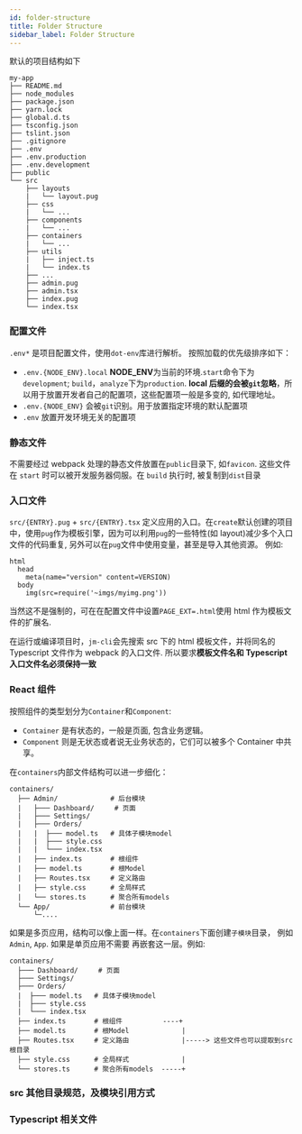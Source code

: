 ```yaml
---
id: folder-structure
title: Folder Structure
sidebar_label: Folder Structure
---
```


默认的项目结构如下

```
my-app
├── README.md
├── node_modules
├── package.json
├── yarn.lock
├── global.d.ts
├── tsconfig.json
├── tslint.json
├── .gitignore
├── .env
├── .env.production
├── .env.development
├── public
└── src
    ├── layouts
    |   └── layout.pug
    ├── css
    |   └── ...
    ├── components
    |   └── ...
    ├── containers
    |   └── ...
    ├── utils
    |   ├── inject.ts
    |   └── index.ts
    ├── ...
    ├── admin.pug
    ├── admin.tsx
    ├── index.pug
    └── index.tsx
```

### 配置文件

`.env*` 是项目配置文件，使用`dot-env`库进行解析。 按照加载的优先级排序如下：

- `.env.{NODE_ENV}.local` **NODE_ENV**为当前的环境.`start`命令下为`development`; `build`，`analyze`下为`production`. **local 后缀的会被`git`忽略**，所以用于放置开发者自己的配置项，这些配置项一般是多变的, 如代理地址。
- `.env.{NODE_ENV}` 会被`git`识别。用于放置指定环境的默认配置项
- `.env` 放置开发环境无关的配置项

### 静态文件

不需要经过 webpack 处理的静态文件放置在`public`目录下, 如`favicon`. 这些文件在 `start` 时可以被开发服务器伺服。在 `build` 执行时, 被复制到`dist`目录

### 入口文件

`src/{ENTRY}.pug` + `src/{ENTRY}.tsx` 定义应用的入口。在`create`默认创建的项目中，使用`pug`作为模板引擎，因为可以利用`pug`的一些特性(如 layout)减少多个入口文件的代码重复, 另外可以在`pug`文件中使用变量，甚至是导入其他资源。 例如:

```pug
html
  head
    meta(name="version" content=VERSION)
  body
    img(src=require('~imgs/myimg.png'))
```

当然这不是强制的，可在在配置文件中设置`PAGE_EXT=.html`使用 html 作为模板文件的扩展名.

在运行或编译项目时，`jm-cli`会先搜索 src 下的 html 模板文件，并将同名的 Typescript 文件作为 webpack 的入口文件. 所以要求**模板文件名和 Typescript 入口文件名必须保持一致**

### React 组件

按照组件的类型划分为`Container`和`Component`:

- `Container` 是有状态的，一般是页面, 包含业务逻辑。
- `Component` 则是无状态或者说无业务状态的，它们可以被多个 Container 中共享。

在`containers`内部文件结构可以进一步细化：

```shell
containers/
  ├── Admin/             # 后台模块
  |   ├─── Dashboard/     # 页面
  |   ├─── Settings/
  |   ├─── Orders/
  |   |  ├─── model.ts   # 具体子模块model
  |   |  ├─── style.css
  |   |  └─── index.tsx
  |   ├── index.ts       # 根组件
  |   ├── model.ts       # 根Model
  |   ├── Routes.tsx     # 定义路由
  |   ├── style.css      # 全局样式
  |   └── stores.ts      # 聚合所有models
  └── App/               # 前台模块
      └─....
```

如果是多页应用，结构可以像上面一样。在`containers`下面创建`子模块`目录， 例如`Admin`, `App`. 如果是单页应用不需要
再嵌套这一层。例如:

```
containers/
  ├─── Dashboard/     # 页面
  ├─── Settings/
  ├─── Orders/
  |  ├─── model.ts   # 具体子模块model
  |  ├─── style.css
  |  └─── index.tsx
  ├── index.ts       # 根组件          ----+
  ├── model.ts       # 根Model             |
  ├── Routes.tsx     # 定义路由             |-----> 这些文件也可以提取到src根目录
  ├── style.css      # 全局样式             |
  └── stores.ts      # 聚合所有models  -----+
```

### src 其他目录规范，及模块引用方式

### Typescript 相关文件
